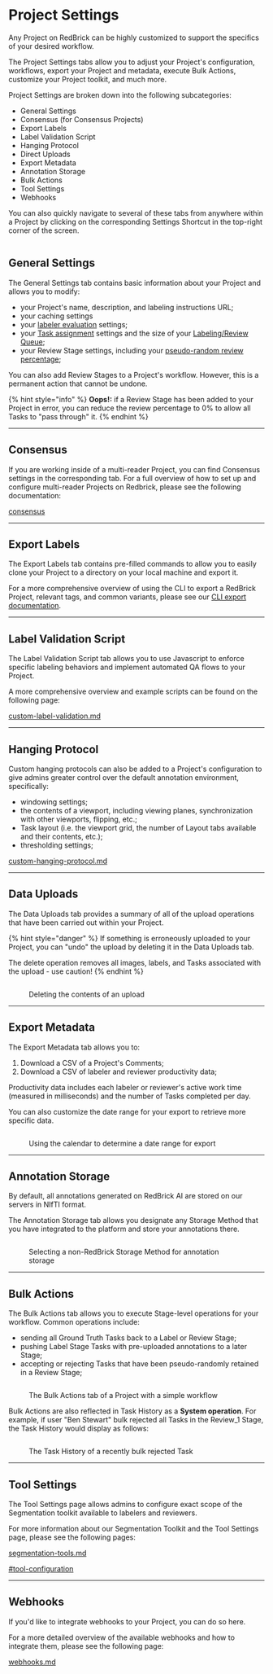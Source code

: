 # Project Settings

Any Project on RedBrick can be highly customized to support the specifics of your desired workflow.

The Project Settings tabs allow you to adjust your Project's configuration, workflows, export your Project and metadata, execute Bulk Actions, customize your Project toolkit, and much more.

Project Settings are broken down into the following subcategories:

* General Settings
* Consensus (for Consensus Projects)
* Export Labels
* Label Validation Script
* Hanging Protocol
* Direct Uploads
* Export Metadata
* Annotation Storage
* Bulk Actions
* Tool Settings
* Webhooks

You can also quickly navigate to several of these tabs from anywhere within a Project by clicking on the corresponding Settings Shortcut in the top-right corner of the screen.

<figure><img src="../.gitbook/assets/CleanShot 2024-08-14 at 11.49.20@2x.png" alt=""><figcaption></figcaption></figure>

## General Settings

The General Settings tab contains basic information about your Project and allows you to modify:

* your Project's name, description, and labeling instructions URL;
* your caching settings&#x20;
* your [labeler evaluation](labeler-evaluation.md) settings;
* your [Task assignment](../projects/task-assignment.md) settings and the size of your [Labeling/Review Queue](../projects/task-assignment.md#labeling-queue);
* your Review Stage settings, including your [pseudo-random review percentage](../projects/get-started-with-a-project.md#step-3-define-your-project-workflow);

You can also add Review Stages to a Project's workflow. However, this is a permanent action that cannot be undone.

{% hint style="info" %}
**Oops!:** if a Review Stage has been added to your Project in error, you can reduce the review percentage to 0% to allow all Tasks to "pass through" it.
{% endhint %}

***

## Consensus

If you are working inside of a multi-reader Project, you can find Consensus settings in the corresponding tab. For a full overview of how to set up and configure multi-reader Projects on Redbrick, please see the following documentation:

[consensus](multiple-labeling/consensus/ "mention")

***

## Export Labels

The Export Labels tab contains pre-filled commands to allow you to easily clone your Project to a directory on your local machine and export it.

For a more comprehensive overview of using the CLI to export a RedBrick Project, relevant tags, and common variants, please see our [CLI export documentation](../python-sdk/cli-overview/exporting-annotations.md#export-annotations-to-a-local-directory-using-the-cli).

***

## Label Validation Script

The Label Validation Script tab allows you to use Javascript to enforce specific labeling behaviors and implement automated QA flows to your Project.&#x20;

A more comprehensive overview and example scripts can be found on the following page:

[custom-label-validation.md](custom-label-validation.md "mention")

***

## Hanging Protocol

Custom hanging protocols can also be added to a Project's configuration to give admins greater control over the default annotation environment, specifically:

* windowing settings;
* the contents of a viewport, including viewing planes, synchronization with other viewports, flipping, etc.;
* Task layout (i.e. the viewport grid, the number of Layout tabs available and their contents, etc.);
* thresholding settings;

[custom-hanging-protocol.md](custom-hanging-protocol.md "mention")

***

## Data Uploads

The Data Uploads tab provides a summary of all of the upload operations that have been carried out within your Project.

{% hint style="danger" %}
If something is erroneously uploaded to your Project, you can "undo" the upload by deleting it in the Data Uploads tab.&#x20;

The delete operation removes all images, labels, and Tasks associated with the upload - use caution!
{% endhint %}

<figure><img src="../.gitbook/assets/CleanShot 2024-08-14 at 12.19.37@2x.png" alt=""><figcaption><p>Deleting the contents of an upload</p></figcaption></figure>

***

## Export Metadata

The Export Metadata tab allows you to:

1. Download a CSV of a Project's Comments;
2. Download a CSV of labeler and reviewer productivity data;

Productivity data includes each labeler or reviewer's active work time (measured in milliseconds) and the number of Tasks completed per day.

You can also customize the date range for your export to retrieve more specific data.

<figure><img src="../.gitbook/assets/CleanShot 2024-08-14 at 12.25.51@2x.png" alt=""><figcaption><p>Using the calendar to determine a date range for export</p></figcaption></figure>

***

## Annotation Storage

By default, all annotations generated on RedBrick AI are stored on our servers in NIfTI format.

The Annotation Storage tab allows you designate any Storage Method that you have integrated to the platform and store your annotations there.

<figure><img src="../.gitbook/assets/CleanShot 2024-08-14 at 12.28.10@2x.png" alt=""><figcaption><p>Selecting a non-RedBrick Storage Method for annotation storage</p></figcaption></figure>

***

## Bulk Actions

The Bulk Actions tab allows you to execute Stage-level operations for your workflow. Common operations include:

* sending all Ground Truth Tasks back to a Label or Review Stage;
* pushing Label Stage Tasks with pre-uploaded annotations to a later Stage;
* accepting or rejecting Tasks that have been pseudo-randomly retained in a Review Stage;

<figure><img src="../.gitbook/assets/CleanShot 2024-08-14 at 12.29.13@2x.png" alt=""><figcaption><p>The Bulk Actions tab of a Project with a simple workflow</p></figcaption></figure>

Bulk Actions are also reflected in Task History as a **System operation**. For example, if user "Ben Stewart" bulk rejected all Tasks in the Review\_1 Stage, the Task History would display as follows:

<figure><img src="../.gitbook/assets/CleanShot 2024-08-14 at 12.33.17@2x.png" alt=""><figcaption><p>The Task History of a recently bulk rejected Task</p></figcaption></figure>

***

## Tool Settings

The Tool Settings page allows admins to configure exact scope of the Segmentation toolkit available to labelers and reviewers.&#x20;

For more information about our Segmentation Toolkit and the Tool Settings page, please see the following pages:&#x20;

[segmentation-tools.md](../annotation-and-viewer/segmentation/segmentation-tools.md "mention")

[#tool-configuration](../annotation-and-viewer/segmentation/segmentation-tools.md#tool-configuration "mention")

***

## Webhooks

If you'd like to integrate webhooks to your Project, you can do so here.

For a more detailed overview of the available webhooks and how to integrate them, please see the following page:

[webhooks.md](webhooks.md "mention")
